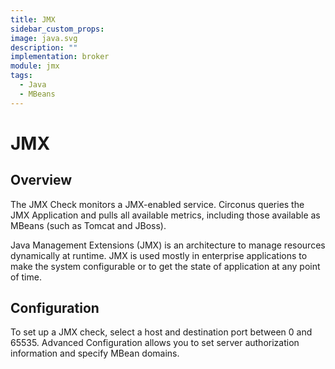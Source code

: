 ```yaml
---
title: JMX
sidebar_custom_props:
image: java.svg
description: ""
implementation: broker
module: jmx
tags:
  - Java
  - MBeans
---
```


# JMX

## Overview

The JMX Check monitors a JMX-enabled service. Circonus queries the JMX Application and pulls all available metrics, including those available as MBeans (such as Tomcat and JBoss).

Java Management Extensions (JMX) is an architecture to manage resources dynamically at runtime. JMX is used mostly in enterprise applications to make the system configurable or to get the state of application at any point of time.

## Configuration

To set up a JMX check, select a host and destination port between 0 and 65535. Advanced Configuration allows you to set server authorization information and specify MBean domains.
